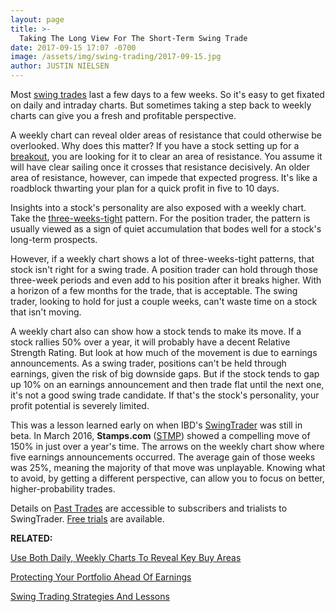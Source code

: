 ```yaml
---
layout: page
title: >-
  Taking The Long View For The Short-Term Swing Trade
date: 2017-09-15 17:07 -0700
image: /assets/img/swing-trading/2017-09-15.jpg
author: JUSTIN NIELSEN
---
```






Most [swing trades](https://www.investors.com/ibd-university/swing-trading/) last a few days to a few weeks. So it's easy to get fixated on daily and intraday charts. But sometimes taking a step back to weekly charts can give you a fresh and profitable perspective.




A weekly chart can reveal older areas of resistance that could otherwise be overlooked. Why does this matter? If you have a stock setting up for a [breakout](https://www.investors.com/ibd-university/how-to-buy/when-to-buy/), you are looking for it to clear an area of resistance. You assume it will have clear sailing once it crosses that resistance decisively. An older area of resistance, however, can impede that expected progress. It's like a roadblock thwarting your plan for a quick profit in five to 10 days.


Insights into a stock's personality are also exposed with a weekly chart. Take the [three-weeks-tight](https://www.investors.com/how-to-invest/investors-corner/smart-chart-reading-why-short-stroke-3-weeks-tight-give-a-profit-opportunity/) pattern. For the position trader, the pattern is usually viewed as a sign of quiet accumulation that bodes well for a stock's long-term prospects.


However, if a weekly chart shows a lot of three-weeks-tight patterns, that stock isn't right for a swing trade. A position trader can hold through those three-week periods and even add to his position after it breaks higher. With a horizon of a few months for the trade, that is acceptable. The swing trader, looking to hold for just a couple weeks, can't waste time on a stock that isn't moving.


A weekly chart also can show how a stock tends to make its move. If a stock rallies 50% over a year, it will probably have a decent Relative Strength Rating. But look at how much of the movement is due to earnings announcements. As a swing trader, positions can't be held through earnings, given the risk of big downside gaps. But if the stock tends to gap up 10% on an earnings announcement and then trade flat until the next one, it's not a good swing trade candidate. If that's the stock's personality, your profit potential is severely limited.


This was a lesson learned early on when IBD's [SwingTrader](http://shop.investors.com/offer/splashresponsive.aspx?id=SwingTrader&src=A011LPH) was still in beta. In March 2016, **Stamps.com** ([STMP](https://research.investors.com/quote.aspx?symbol=STMP)) showed a compelling move of 150% in just over a year's time. The arrows on the weekly chart show where five earnings announcements occurred. The average gain of those weeks was 25%, meaning the majority of that move was unplayable. Knowing what to avoid, by getting a different perspective, can allow you to focus on better, higher-probability trades.


Details on [Past Trades](https://swingtrader.investors.com/#/past) are accessible to subscribers and trialists to SwingTrader. [Free trials](http://shop.investors.com/offer/splashresponsive.aspx?id=SwingTrader&src=A011LPH) are available.


**RELATED:**


[Use Both Daily, Weekly Charts To Reveal Key Buy Areas](https://www.investors.com/how-to-invest/investors-corner/how-to-invest-use-both-daily-weekly-charts-to-reveal-key-buy-areas/)


[Protecting Your Portfolio Ahead Of Earnings](https://www.investors.com/research/swing-trading/selling-before-earnings-protects-your-portfolio/)


 [Swing Trading Strategies And Lessons](https://www.investors.com/ibd-university/swing-trading/)




